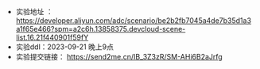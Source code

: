 -  实验地址 ：https://developer.aliyun.com/adc/scenario/be2b2fb7045a4de7b35d1a3a1f65e466?spm=a2c6h.13858375.devcloud-scene-list.16.21f440901f59fY
-  实验ddl：2023-09-21 晚上9点
-  实验提交链接： https://send2me.cn/IB_3Z3zR/SM-AHi6B2aJrfg
